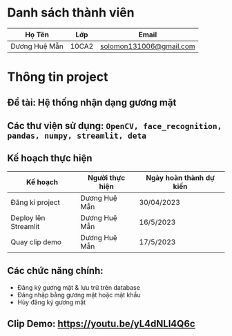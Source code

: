# Danh sách thành viên
Họ Tên|Lớp|Email
-|-|-
Dương Huệ Mẫn|10CA2|solomon131006@gmail.com

# Thông tin project
## Đề tài: Hệ thống nhận dạng gương mặt
## Các thư viện sử dụng: `OpenCV, face_recognition, pandas, numpy, streamlit, deta `
## Kế hoạch thực hiện

Kế hoạch|Người thực hiện|Ngày hoàn thành dự kiến
-|-|-
Đăng kí project|Dương Huệ Mẫn|30/04/2023
Deploy lên Streamlit|Dương Huệ Mẫn|16/5/2023
Quay clip demo|Dương Huệ Mẫn|17/5/2023
## Các chức năng chính:
- Đăng ký gương mặt & lưu trữ trên database
- Đăng nhập bằng gương mặt hoặc mật khẩu
- Hủy đăng ký gương mặt
## Clip Demo: https://youtu.be/yL4dNLl4Q6c
